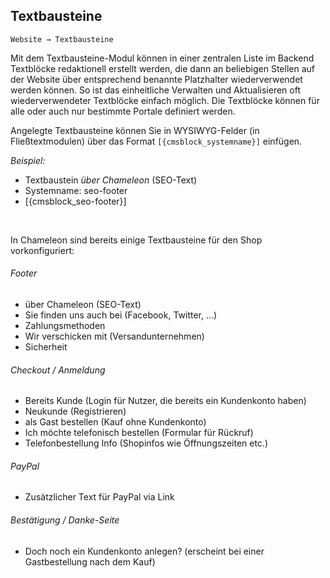 ## Textbausteine
    
    Website → Textbausteine


Mit dem Textbausteine-Modul können in einer zentralen Liste im Backend Textblöcke redaktionell erstellt werden, die dann an beliebigen Stellen auf der Website über entsprechend benannte Platzhalter wiederverwendet werden können. So ist das einheitliche Verwalten und Aktualisieren oft wiederverwendeter Textblöcke einfach möglich. Die Textblöcke können für alle oder auch nur bestimmte Portale definiert werden.

Angelegte Textbausteine können Sie in WYSIWYG-Felder (in Fließtextmodulen) über das Format
`[{cmsblock_systemname}]` einfügen.

*Beispiel:* 
* Textbaustein _über Chameleon_ (SEO-Text)
* Systemname: seo-footer
* [{cmsblock_seo-footer}]

<br>



In Chameleon sind bereits einige Textbausteine für den Shop vorkonfiguriert: 

###### Footer
* über Chameleon (SEO-Text)
* Sie finden uns auch bei (Facebook, Twitter, ...)
* Zahlungsmethoden
* Wir verschicken mit (Versandunternehmen)
* Sicherheit

###### Checkout / Anmeldung
* Bereits Kunde (Login für Nutzer, die bereits ein Kundenkonto haben)
* Neukunde (Registrieren)
* als Gast bestellen (Kauf ohne Kundenkonto)
* Ich möchte telefonisch bestellen (Formular für Rückruf)
* Telefonbestellung Info (Shopinfos wie Öffnungszeiten etc.)

###### PayPal
* Zusätzlicher Text für PayPal via Link

###### Bestätigung / Danke-Seite
* Doch noch ein Kundenkonto anlegen? (erscheint bei einer Gastbestellung nach dem Kauf)


